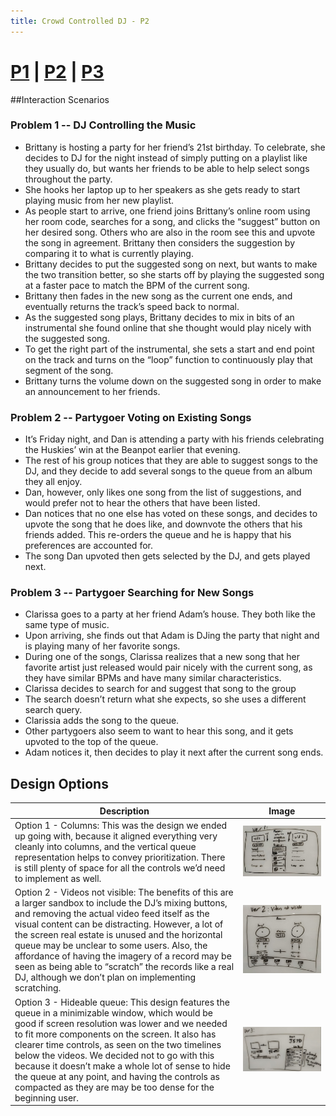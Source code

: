 ```yaml
---
title: Crowd Controlled DJ - P2
---
```


# [P1](index) | [P2](p2) | [P3](p3)

##Interaction Scenarios
### Problem 1 -- DJ Controlling the Music
- Brittany is hosting a party for her friend’s 21st birthday.  To celebrate, she decides to DJ for the night instead of simply putting on a playlist like they usually do, but wants her friends to be able to help select songs throughout the party.
- She hooks her laptop up to her speakers as she gets ready to start playing music from her new playlist.
- As people start to arrive, one friend joins Brittany’s online room using her room code, searches for a song, and clicks the “suggest” button on her desired song. Others who are also in the room see this and upvote the song in agreement. Brittany then considers the suggestion by comparing it to what is currently playing.
- Brittany decides to put the suggested song on next, but wants to make the two transition better, so she starts off by playing the suggested song at a faster pace to match the BPM of the current song.
- Brittany then fades in the new song as the current one ends, and eventually returns the track’s speed back to normal.
- As the suggested song plays, Brittany decides to mix in bits of an instrumental she found online that she thought would play nicely with the suggested song.
- To get the right part of the instrumental, she sets a start and end point on the track and turns on the “loop” function to continuously play that segment of the song.
- Brittany turns the volume down on the suggested song in order to make an announcement to her friends.


### Problem 2 -- Partygoer Voting on Existing Songs
- It’s Friday night, and Dan is attending a party with his friends celebrating the Huskies’ win at the Beanpot earlier that evening.
- The rest of his group notices that they are able to suggest songs to the DJ, and they decide to add several songs to the queue from an album they all enjoy.
- Dan, however, only likes one song from the list of suggestions, and would prefer not to hear the others that have been listed.
- Dan notices that no one else has voted on these songs, and decides to upvote the song that he does like, and downvote the others that his friends added.  This re-orders the queue and he is happy that his preferences are accounted for.
- The song Dan upvoted then gets selected by the DJ, and gets played next.


### Problem 3 -- Partygoer Searching for New Songs

- Clarissa goes to a party at her friend Adam’s house.  They both like the same type of music.
- Upon arriving, she finds out that Adam is DJing the party that night and is playing many of her favorite songs.
- During one of the songs, Clarissa realizes that a new song that her favorite artist just released would pair nicely with the current song, as they have similar BPMs and have many similar characteristics.
- Clarissa decides to search for and suggest that song to the group
- The search doesn’t return what she expects, so she uses a different search query.
- Clarissia adds the song to the queue. 
- Other partygoers also seem to want to hear this song, and it gets upvoted to the top of the queue.
- Adam notices it, then decides to play it next after the current song ends.

## Design Options
| Description | Image |
| ----------- | ----- |
| Option 1 - Columns: This was the design we ended up going with, because it aligned everything very cleanly into columns, and the vertical queue representation helps to convey prioritization. There is still plenty of space for all the controls we’d need to implement as well. | ![ver1](img/ver1.png) |
| Option 2 - Videos not visible: The benefits of this are a larger sandbox to include the DJ’s mixing buttons, and removing the actual video feed itself as the visual content can be distracting. However, a lot of the screen real estate is unused and the horizontal queue may be unclear to some users. Also, the affordance of having the imagery of a record may be seen as being able to “scratch” the records like a real DJ, although we don’t plan on implementing scratching. | ![ver2](img/ver2.png) |
| Option 3 - Hideable queue: This design features the queue in a minimizable window, which would be good if screen resolution was lower and we needed to fit more components on the screen. It also has clearer time controls, as seen on the two timelines below the videos. We decided not to go with this because it doesn’t make a whole lot of sense to hide the queue at any point, and having the controls as compacted as they are may be too dense for the beginning user. | ![ver3](img/ver3.png) |
